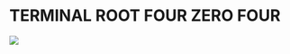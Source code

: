 # TERMINAL ROOT FOUR ZERO FOUR
![](https://yt3.ggpht.com/-XFpQHX2a6JY/AAAAAAAAAAI/AAAAAAAAAAA/_MUVOxY8vgM/s900-c-k-no-mo-rj-c0xffffff/photo.jpg)
